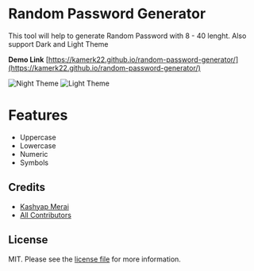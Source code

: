 # Random Password Generator

This tool will help to generate Random Password with 8 - 40 lenght. Also support  Dark and Light Theme

**Demo Link**
[https://kamerk22.github.io/random-password-generator/](https://kamerk22.github.io/random-password-generator/)

![Night Theme](https://raw.githubusercontent.com/kamerk22/random-password-generator/master/screenshot/night.png)
![Light Theme](https://raw.githubusercontent.com/kamerk22/random-password-generator/master/screenshot/day.png)

# Features
- Uppercase 
- Lowercase 
- Numeric 
- Symbols

## Credits

- [Kashyap Merai][link-author]
- [All Contributors][link-contributors]

## License

MIT. Please see the [license file](license.md) for more information.

[link-author]: https://github.com/kamerk22
[link-contributors]: ../../contributors]
